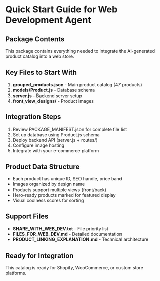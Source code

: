 # Quick Start Guide for Web Development Agent

## Package Contents
This package contains everything needed to integrate the AI-generated product catalog into a web store.

## Key Files to Start With
1. **grouped_products.json** - Main product catalog (47 products)
2. **models/Product.js** - Database schema
3. **server.js** - Backend server setup
4. **front_view_designs/** - Product images

## Integration Steps
1. Review PACKAGE_MANIFEST.json for complete file list
2. Set up database using Product.js schema
3. Deploy backend API (server.js + routes/)
4. Configure image hosting
5. Integrate with your e-commerce platform

## Product Data Structure
- Each product has unique ID, SEO handle, price band
- Images organized by design name
- Products support multiple views (front/back)
- Hero-ready products marked for featured display
- Visual coolness scores for sorting

## Support Files
- **SHARE_WITH_WEB_DEV.txt** - File priority list
- **FILES_FOR_WEB_DEV.md** - Detailed documentation
- **PRODUCT_LINKING_EXPLANATION.md** - Technical architecture

## Ready for Integration
This catalog is ready for Shopify, WooCommerce, or custom store platforms.